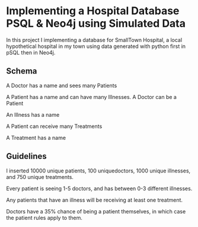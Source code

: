 # Implementing a Hospital Database PSQL & Neo4j using Simulated Data

In this project I implementing a database for SmallTown Hospital, a local hypothetical hospital in my town using data generated with python first in pSQL then in Neo4j.

## Schema
A Doctor has a name and sees many Patients

A Patient has a name and can have many Illnesses. A Doctor can be a Patient

An Illness has a name

A Patient can receive many Treatments

A Treatment has a name

## Guidelines

I inserted 10000 unique patients, 100 uniquedoctors, 1000 unique illnesses, and 750 unique treatments. 

Every patient is seeing 1-5 doctors, and has between 0-3 different illnesses. 

Any patients that have an illness will be receiving at least one treatment. 

Doctors have a 35% chance of being a patient themselves, in which case the patient rules apply to them.
